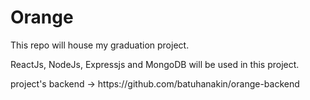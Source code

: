 # Orange

<p>This repo will house my graduation project.</p>
<p>ReactJs, NodeJs, Expressjs and MongoDB will be used in this project.</p>

<p> project's backend -> https://github.com/batuhanakin/orange-backend</p>
